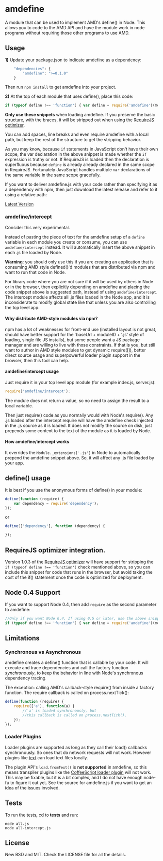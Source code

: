# amdefine

A module that can be used to implement AMD's define() in Node. This allows you
to code to the AMD API and have the module work in node programs without
requiring those other programs to use AMD.

## Usage

**1)** Update your package.json to indicate amdefine as a dependency:

```javascript
    "dependencies": {
        "amdefine": ">=0.1.0"
    }
```

Then run `npm install` to get amdefine into your project.

**2)** At the top of each module that uses define(), place this code:

```javascript
if (typeof define !== 'function') { var define = require('amdefine')(module) }
```

**Only use these snippets** when loading amdefine. If you preserve the basic structure,
with the braces, it will be stripped out when using the [RequireJS optimizer](#optimizer).

You can add spaces, line breaks and even require amdefine with a local path, but
keep the rest of the structure to get the stripping behavior.

As you may know, because `if` statements in JavaScript don't have their own scope, the var
declaration in the above snippet is made whether the `if` expression is truthy or not. If
RequireJS is loaded then the declaration is superfluous because `define` is already already
declared in the same scope in RequireJS. Fortunately JavaScript handles multiple `var`
declarations of the same variable in the same scope gracefully.

If you want to deliver amdefine.js with your code rather than specifying it as a dependency
with npm, then just download the latest release and refer to it using a relative path:

[Latest Version](https://github.com/jrburke/amdefine/raw/latest/amdefine.js)

### amdefine/intercept

Consider this very experimental.

Instead of pasting the piece of text for the amdefine setup of a `define`
variable in each module you create or consume, you can use `amdefine/intercept`
instead. It will automatically insert the above snippet in each .js file loaded
by Node.

**Warning**: you should only use this if you are creating an application that
is consuming AMD style defined()'d modules that are distributed via npm and want
to run that code in Node.

For library code where you are not sure if it will be used by others in Node or
in the browser, then explicitly depending on amdefine and placing the code
snippet above is suggested path, instead of using `amdefine/intercept`. The
intercept module affects all .js files loaded in the Node app, and it is
inconsiderate to modify global state like that unless you are also controlling
the top level app.

#### Why distribute AMD-style modules via npm?

npm has a lot of weaknesses for front-end use (installed layout is not great,
should have better support for the `baseUrl + moduleID + '.js' style of loading,
single file JS installs), but some people want a JS package manager and are
willing to live with those constraints. If that is you, but still want to author
in AMD style modules to get dynamic require([]), better direct source usage and
superpowerful loader plugin support in the browser, then this tool can help.

#### amdefine/intercept usage

Just require it in your top level app module (for example index.js, server.js):

```javascript
require('amdefine/intercept');
```

The module does not return a value, so no need to assign the result to a local
variable.

Then just require() code as you normally would with Node's require(). Any .js
loaded after the intercept require will have the amdefine check injected in
the .js source as it is loaded. It does not modify the source on disk, just
prepends some content to the text of the module as it is loaded by Node.

#### How amdefine/intercept works

It overrides the `Module._extensions['.js']` in Node to automatically prepend
the amdefine snippet above. So, it will affect any .js file loaded by your
app.

## define() usage

It is best if you use the anonymous forms of define() in your module:

```javascript
define(function (require) {
    var dependency = require('dependency');
});
```

or

```javascript
define(['dependency'], function (dependency) {

});
```

## RequireJS optimizer integration. <a name="optimizer"></name>

Version 1.0.3 of the [RequireJS optimizer](http://requirejs.org/docs/optimization.html)
will have support for stripping the `if (typeof define !== 'function')` check
mentioned above, so you can include this snippet for code that runs in the
browser, but avoid taking the cost of the if() statement once the code is
optimized for deployment.

## Node 0.4 Support

If you want to support Node 0.4, then add `require` as the second parameter to amdefine:

```javascript
//Only if you want Node 0.4. If using 0.5 or later, use the above snippet.
if (typeof define !== 'function') { var define = require('amdefine')(module, require) }
```

## Limitations

### Synchronous vs Asynchronous

amdefine creates a define() function that is callable by your code. It will
execute and trace dependencies and call the factory function *synchronously*,
to keep the behavior in line with Node's synchronous dependency tracing.

The exception: calling AMD's callback-style require() from inside a factory
function. The require callback is called on process.nextTick():

```javascript
define(function (require) {
    require(['a'], function(a) {
        //'a' is loaded synchronously, but
        //this callback is called on process.nextTick().
    });
});
```

### Loader Plugins

Loader plugins are supported as long as they call their load() callbacks
synchronously. So ones that do network requests will not work. However plugins
like [text](http://requirejs.org/docs/api.html#text) can load text files locally.

The plugin API's `load.fromText()` is **not supported** in amdefine, so this means
transpiler plugins like the [CoffeeScript loader plugin](https://github.com/jrburke/require-cs)
will not work. This may be fixable, but it is a bit complex, and I do not have
enough node-fu to figure it out yet. See the source for amdefine.js if you want
to get an idea of the issues involved.

## Tests

To run the tests, cd to **tests** and run:

```
node all.js
node all-intercept.js
```

## License

New BSD and MIT. Check the LICENSE file for all the details.
